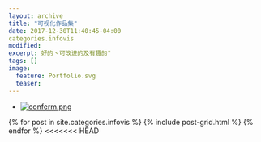 ```yaml
---
layout: archive
title: "可视化作品集"
date: 2017-12-30T11:40:45-04:00
categories.infovis
modified:
excerpt: 好的丶可改进的及有趣的"
tags: []
image: 
  feature: Portfolio.svg
  teaser:
---
```

- <a href="https://public.tableau.com/views/5_393/2_2?:embed=y&:display_count=yes&publish=yes" target="_blank">![conferm.png](https://i.loli.net/2018/01/08/5a52fe08133b7.png)</a>


<div class="tiles">
{% for post in site.categories.infovis %}
  {% include post-grid.html %}
{% endfor %}
<<<<<<< HEAD
</div><!-- /.tiles 把所有categories 有 infovis 的列出來-->

